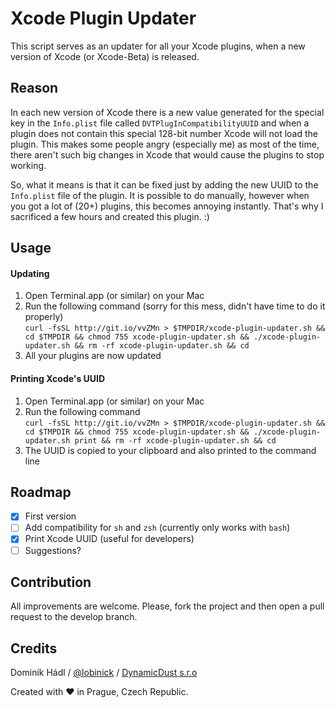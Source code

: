 # Xcode Plugin Updater

This script serves as an updater for all your Xcode plugins, when a new version of Xcode (or Xcode-Beta) is released.  

## Reason

In each new version of Xcode there is a new value generated for the special key in the `Info.plist` file called `DVTPlugInCompatibilityUUID` and when a plugin does not contain this special 128-bit number Xcode will not load the plugin. This makes some people angry (especially me) as most of the time, there aren't such big changes in Xcode that would cause the plugins to stop working.

So, what it means is that it can be fixed just by adding the new UUID to the `Info.plist` file of the plugin. It is possible to do manually, however when you got a lot of (20+) plugins, this becomes annoying instantly. That's why I sacrificed a few hours and created this plugin. :)

## Usage

#### Updating
1. Open Terminal.app (or similar) on your Mac
2. Run the following command (sorry for this mess, didn't have time to do it properly)  
	`curl -fsSL http://git.io/vvZMn > $TMPDIR/xcode-plugin-updater.sh && cd $TMPDIR && chmod 755 xcode-plugin-updater.sh && ./xcode-plugin-updater.sh && rm -rf xcode-plugin-updater.sh && cd`
3. All your plugins are now updated

#### Printing Xcode's UUID
1. Open Terminal.app (or similar) on your Mac
2. Run the following command  
	`curl -fsSL http://git.io/vvZMn > $TMPDIR/xcode-plugin-updater.sh && cd $TMPDIR && chmod 755 xcode-plugin-updater.sh && ./xcode-plugin-updater.sh print && rm -rf xcode-plugin-updater.sh && cd`
3. The UUID is copied to your clipboard and also printed to the command line

## Roadmap

- [x] First version
- [ ] Add compatibility for `sh` and `zsh` (currently only works with `bash`)
- [x] Print Xcode UUID (useful for developers)
- [ ] Suggestions?

## Contribution
All improvements are welcome. Please, fork the project and then open a pull request to the develop branch.

## Credits
Dominik Hádl / [@lobinick](http://twitter.com/lobinick) / [DynamicDust s.r.o](http://www.dynamicdust.com)

Created with ♥ in Prague, Czech Republic.
